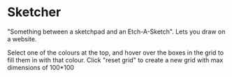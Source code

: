 # Sketcher
"Something between a sketchpad and an Etch-A-Sketch". Lets you draw on a website.

Select one of the colours at the top, and hover over the boxes in the grid to fill them in with that colour.
Click "reset grid" to create a new grid with max dimensions of 100*100